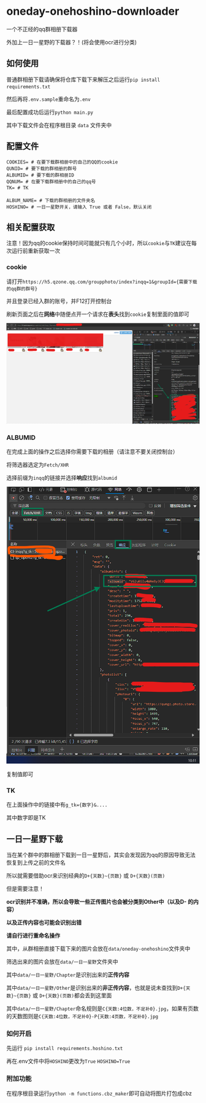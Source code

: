 # oneday-onehoshino-downloader

一个不正经的qq群相册下载器

外加上一日一星野的下载器？！(将会使用ocr进行分类)

## 如何使用

普通群相册下载请确保将仓库下载下来解压之后运行`pip install requirements.txt`

然后再将`.env.sample`重命名为`.env`

最后配置成功后运行`python main.py`

其中下载文件会在程序根目录 `data` 文件夹中

## 配置文件

```dotenv
COOKIES= # 在要下载群相册中的自己的QQ的cookie
QUNID= # 要下载的群相册的群号
ALBUMID= # 要下载的群相册ID
QQNUM= # 在要下载群相册中的自己的qq号
TK= # TK

ALBUM_NAME= # 下载的群相册的文件夹名
HOSHINO= # 一日一星野开关，请输入 True 或者 False，默认关闭
```

## 相关配置获取

注意！因为qq的cookie保持时间可能就只有几个小时，所以`cookie`与`TK`建议在每次运行前重新获取一次

### cookie

请打开`https://h5.qzone.qq.com/groupphoto/index?inqq=1&groupId={需要下载的qq群的群号}`

并且登录已经入群的账号，并F12打开控制台

刷新页面之后在**网络**中随便点开一个请求在**表头**找到`cookie`复制里面的值即可

![img.png](assets/img.png)

### ALBUMID

在完成上面的操作之后选择你需要下载的相册（请注意不要关闭控制台）

将筛选器选定为`Fetch/XHR`

选择前缀为`inqq`的链接并选择**响应**找到`albumid`

![img.png](assets/img1.png)

复制值即可

### TK

在上面操作中的链接中有`g_tk={数字}&....`

其中数字即是TK

## 一日一星野下载

当在某个群中的群相册下载到一日一星野后，其实会发现因为qq的原因导致无法恢复到上传之前的文件名

所以就需要借助ocr来识别经典的`D+{天数}~{页数}` 或 `D+{天数}(页数)`

但是需要注意！

**ocr识别并不准确，所以会导致一些正传图片也会被分类到Other中（以及D- 的内容）**

**以及正传内容也可能会识别出错**

**请自行进行重命名操作**

其中，从群相册直接下载下来的图片会放在`data/oneday-onehoshino`文件夹中

筛选出来的图片会放在`data/一日一星野`文件夹中

其中`data/一日一星野/Chapter`是识别出来的**正传内容**

其中`data/一日一星野/Other`是识别出来的**非正传内容**，也就是说未查找到`D+{天数}~{页数}` 或 `D+{天数}(页数)`都会丢到这里面

其中`data/一日一星野/Chapter`命名规则是`C{天数:4位数，不足补0}.jpg`，如果有页数的天数图则是`C{天数:4位数，不足补0}-P{天数:4页数，不足补0}.jpg`

### 如何开启

先运行 `pip install requirements.hoshino.txt`

再在.env文件中将`HOSHINO`更改为`True` `HOSHINO=True`

### 附加功能

在程序根目录运行`python -m functions.cbz_maker`即可自动将图片打包成cbz